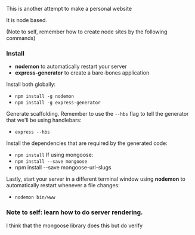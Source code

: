 This is another attempt to make a personal website

It is node based. 

(Note to self, remember how to create node sites by the following commands)

### Install

* __nodemon__ to automatically restart your server
* __express-generator__ to create a bare-bones application

Install both globally:

* <code>npm install -g nodemon</code>
* <code>npm install -g express-generator</code>

Generate scaffolding. Remember to use the <code>--hbs</code> flag to tell the generator that we'll be using handlebars:

* <code>express --hbs</code>

Install the dependencies that are required by the generated code:

* <code>npm install</code>
If using mongoose:
* <code>npm install --save mongoose</code>
* <code></code>npm install --save mongoose-url-slugs</code>

Lastly, start your server in a different terminal window using __nodemon__ to automatically restart whenever a file changes:

* <code>nodemon bin/www</code>

### Note to self: learn how to do server rendering. 
I think that the mongoose library does this but do verify
